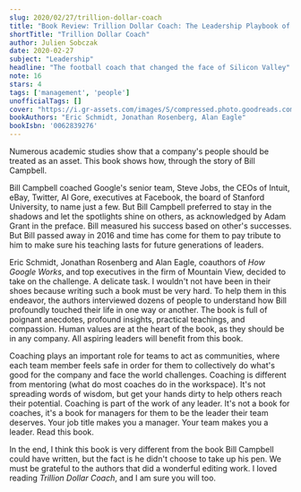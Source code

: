 ```yaml
---
slug: 2020/02/27/trillion-dollar-coach
title: "Book Review: Trillion Dollar Coach: The Leadership Playbook of Silicon Valley's Bill Campbell"
shortTitle: "Trillion Dollar Coach"
author: Julien Sobczak
date: 2020-02-27
subject: "Leadership"
headline: "The football coach that changed the face of Silicon Valley"
note: 16
stars: 4
tags: ['management', 'people']
unofficialTags: []
cover: "https://i.gr-assets.com/images/S/compressed.photo.goodreads.com/books/1551314075l/36501797._SX318_.jpg"
bookAuthors: "Eric Schmidt, Jonathan Rosenberg, Alan Eagle"
bookIsbn: '0062839276'
---
```



Numerous academic studies show that a company's people should be treated as an asset. This book shows how, through the story of Bill Campbell.

Bill Campbell coached Google's senior team, Steve Jobs, the CEOs of Intuit, eBay, Twitter, Al Gore, executives at Facebook, the board of Stanford University, to name just a few. But Bill Campbell preferred to stay in the shadows and let the spotlights shine on others, as acknowledged by Adam Grant in the preface. Bill measured his success based on other's successes. But Bill passed away in 2016 and time has come for them to pay tribute to him to make sure his teaching lasts for future generations of leaders.

Eric Schmidt, Jonathan Rosenberg and Alan Eagle, coauthors of _How Google Works_, and top executives in the firm of Mountain View, decided to take on the challenge. A delicate task. I wouldn't not have been in their shoes because writing such a book must be very hard. To help them in this endeavor, the authors interviewed dozens of people to understand how Bill profoundly touched their life in one way or another. The book is full of poignant anecdotes, profound insights, practical teachings, and compassion. Human values are at the heart of the book, as they should be in any company. All aspiring leaders will benefit from this book.

Coaching plays an important role for teams to act as communities, where each team member feels safe in order for them to collectively do what's good for the company and face the world challenges. Coaching is different from mentoring (what do most coaches do in the workspace). It's not spreading words of wisdom, but get your hands dirty to help others reach their potential. Coaching is part of the work of any leader. It's not a book for coaches, it's a book for managers for them to be the leader their team deserves. Your job title makes you a manager. Your team makes you a leader. Read this book.

In the end, I think this book is very different from the book Bill Campbell could have written, but the fact is he didn't choose to take up his pen. We must be grateful to the authors that did a wonderful editing work. I loved reading _Trillion Dollar Coach_, and I am sure you will too.


